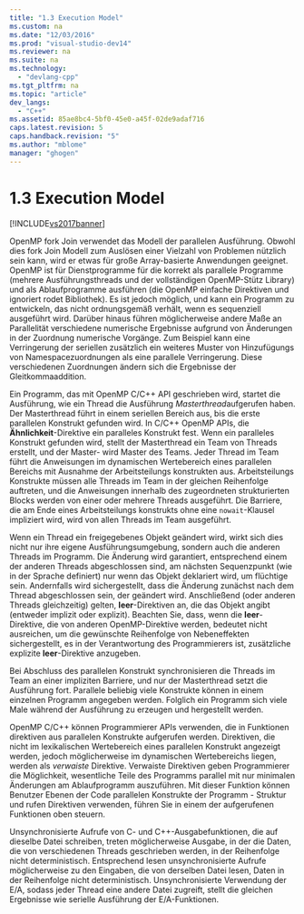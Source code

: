 ```yaml
---
title: "1.3 Execution Model"
ms.custom: na
ms.date: "12/03/2016"
ms.prod: "visual-studio-dev14"
ms.reviewer: na
ms.suite: na
ms.technology: 
  - "devlang-cpp"
ms.tgt_pltfrm: na
ms.topic: "article"
dev_langs: 
  - "C++"
ms.assetid: 85ae8bc4-5bf0-45e0-a45f-02de9adaf716
caps.latest.revision: 5
caps.handback.revision: "5"
ms.author: "mblome"
manager: "ghogen"
---
```

# 1.3 Execution Model
[!INCLUDE[vs2017banner](../../assembler/inline/includes/vs2017banner.md)]

OpenMP fork Join verwendet das Modell der parallelen Ausführung.  Obwohl dies fork Join Modell zum Auslösen einer Vielzahl von Problemen nützlich sein kann, wird er etwas für große Array\-basierte Anwendungen geeignet.  OpenMP ist für Dienstprogramme für die korrekt als parallele Programme \(mehrere Ausführungsthreads und der vollständigen OpenMP\-Stütz Library\) und als Ablaufprogramme ausführen \(die OpenMP einfache Direktiven und ignoriert rodet Bibliothek\).  Es ist jedoch möglich, und kann ein Programm zu entwickeln, das nicht ordnungsgemäß verhält, wenn es sequenziell ausgeführt wird.  Darüber hinaus führen möglicherweise andere Maße an Parallelität verschiedene numerische Ergebnisse aufgrund von Änderungen in der Zuordnung numerische Vorgänge.  Zum Beispiel kann eine Verringerung der seriellen zusätzlich ein weiteres Muster von Hinzufügungs von Namespacezuordnungen als eine parallele Verringerung.  Diese verschiedenen Zuordnungen ändern sich die Ergebnisse der Gleitkommaaddition.  
  
 Ein Programm, das mit OpenMP C\/C\+\+ API geschrieben wird, startet die Ausführung, wie ein Thread die Ausführung *Masterthread*aufgerufen haben.  Der Masterthread führt in einem seriellen Bereich aus, bis die erste parallelen Konstrukt gefunden wird.  In C\/C\+\+ OpenMP APIs, die **Ähnlichkeit**\-Direktive ein paralleles Konstrukt fest.  Wenn ein paralleles Konstrukt gefunden wird, stellt der Masterthread ein Team von Threads erstellt, und der Master\- wird Master des Teams.  Jeder Thread im Team führt die Anweisungen im dynamischen Wertebereich eines parallelen Bereichs mit Ausnahme der Arbeitsteilungs konstrukten aus.  Arbeitsteilungs Konstrukte müssen alle Threads im Team in der gleichen Reihenfolge auftreten, und die Anweisungen innerhalb des zugeordneten strukturierten Blocks werden von einer oder mehrere Threads ausgeführt.  Die Barriere, die am Ende eines Arbeitsteilungs konstrukts ohne eine `nowait`\-Klausel impliziert wird, wird von allen Threads im Team ausgeführt.  
  
 Wenn ein Thread ein freigegebenes Objekt geändert wird, wirkt sich dies nicht nur ihre eigene Ausführungsumgebung, sondern auch die anderen Threads im Programm.  Die Änderung wird garantiert, entsprechend einem der anderen Threads abgeschlossen sind, am nächsten Sequenzpunkt \(wie in der Sprache definiert\) nur wenn das Objekt deklariert wird, um flüchtige sein.  Andernfalls wird sichergestellt, dass die Änderung zunächst nach dem Thread abgeschlossen sein, der geändert wird. Anschließend \(oder anderen Threads gleichzeitig\) gelten, **leer**\-Direktiven an, die das Objekt angibt \(entweder implizit oder explizit\).  Beachten Sie, dass, wenn die **leer**\-Direktive, die von anderen OpenMP\-Direktive werden, bedeutet nicht ausreichen, um die gewünschte Reihenfolge von Nebeneffekten sichergestellt, es in der Verantwortung des Programmierers ist, zusätzliche explizite **leer**\-Direktive anzugeben.  
  
 Bei Abschluss des parallelen Konstrukt synchronisieren die Threads im Team an einer impliziten Barriere, und nur der Masterthread setzt die Ausführung fort.  Parallele beliebig viele Konstrukte können in einem einzelnen Programm angegeben werden.  Folglich ein Programm sich viele Male während der Ausführung zu erzeugen und hergestellt werden.  
  
 OpenMP C\/C\+\+ können Programmierer APIs verwenden, die in Funktionen direktiven aus parallelen Konstrukte aufgerufen werden.  Direktiven, die nicht im lexikalischen Wertebereich eines parallelen Konstrukt angezeigt werden, jedoch möglicherweise im dynamischen Wertebereichs liegen, werden als *verwaiste* Direktive.  Verwaiste Direktiven geben Programmierer die Möglichkeit, wesentliche Teile des Programms parallel mit nur minimalen Änderungen am Ablaufprogramm auszuführen.  Mit dieser Funktion können Benutzer Ebenen der Code parallelen Konstrukte der Programm \- Struktur und rufen Direktiven verwenden, führen Sie in einem der aufgerufenen Funktionen oben steuern.  
  
 Unsynchronisierte Aufrufe von C\- und C\+\+\-Ausgabefunktionen, die auf dieselbe Datei schreiben, treten möglicherweise Ausgabe, in der die Daten, die von verschiedenen Threads geschrieben werden, in der Reihenfolge nicht deterministisch.  Entsprechend lesen unsynchronisierte Aufrufe möglicherweise zu den Eingaben, die von derselben Datei lesen, Daten in der Reihenfolge nicht deterministisch.  Unsynchronisierte Verwendung der E\/A, sodass jeder Thread eine andere Datei zugreift, stellt die gleichen Ergebnisse wie serielle Ausführung der E\/A\-Funktionen.